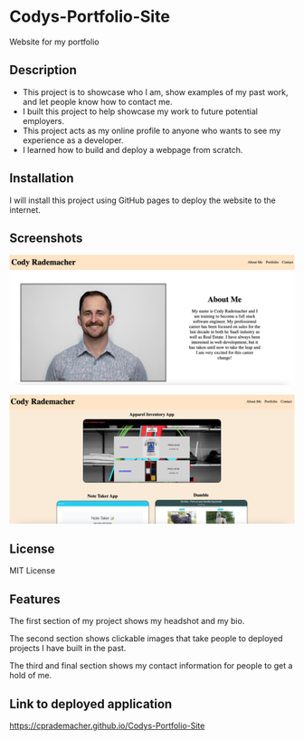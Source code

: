 # Codys-Portfolio-Site

Website for my portfolio

## Description

- This project is to showcase who I am, show examples of my past work, and let people know how to contact me.
- I built this project to help showcase my work to future potential employers.
- This project acts as my online profile to anyone who wants to see my experience as a developer.
- I learned how to build and deploy a webpage from scratch.

## Installation

I will install this project using GitHub pages to deploy the website to the internet.

## Screenshots

![Screenshot-1](assets/images/SS1.png)

![Screenshot-2](assets/images/PortfolioScreenshot.png)

## License

MIT License

## Features

The first section of my project shows my headshot and my bio.

The second section shows clickable images that take people to deployed projects I have built in the past.

The third and final section shows my contact information for people to get a hold of me.

## Link to deployed application

https://cprademacher.github.io/Codys-Portfolio-Site
